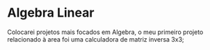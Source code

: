 # Algebra Linear
 Colocarei projetos mais focados em Algebra, o meu primeiro projeto relacionado à area foi uma calculadora de matriz inversa 3x3;
